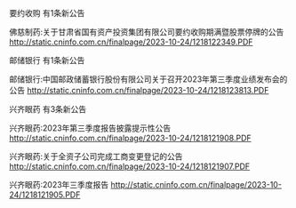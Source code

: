 要约收购 有1条新公告 

佛慈制药:关于甘肃省国有资产投资集团有限公司要约收购期满暨股票停牌的公告 http://static.cninfo.com.cn/finalpage/2023-10-24/1218122349.PDF 

邮储银行 有1条新公告 

邮储银行:中国邮政储蓄银行股份有限公司关于召开2023年第三季度业绩发布会的公告 http://static.cninfo.com.cn/finalpage/2023-10-24/1218123813.PDF 

兴齐眼药 有3条新公告 

兴齐眼药:2023年第三季度报告披露提示性公告 http://static.cninfo.com.cn/finalpage/2023-10-24/1218121908.PDF 

兴齐眼药:关于全资子公司完成工商变更登记的公告 http://static.cninfo.com.cn/finalpage/2023-10-24/1218121907.PDF 

兴齐眼药:2023年三季度报告 http://static.cninfo.com.cn/finalpage/2023-10-24/1218121905.PDF 

